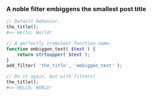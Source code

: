 ### A noble filter embiggens the smallest post title

```php
// Default behavior.
the_title();
#=> Hello, World!
```

```php
// A perfectly cromulent function name.
function embiggen_text( $text ) {
	return strtoupper( $text );
}
add_filter( 'the_title', 'embiggen_text' );
```
<!-- .element: class="fragment" -->

```php
// Do it again, but with filters!
the_title();
#=> HELLO, WORLD!
```
<!-- .element: class="fragment" -->
